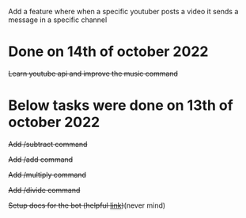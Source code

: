 Add a feature where when a specific youtuber posts a video it sends a message in a specific channel


# Done on 14th of october 2022
~~Learn youtube api and improve the music command~~

# Below tasks were done on 13th of october 2022
~~Add /subtract command~~

~~Add /add command~~

~~Add /multiply command~~

~~Add /divide command~~

~~Setup docs for the bot (helpful [link](https://squidfunk.github.io/mkdocs-material/getting-started/))~~(never mind)
